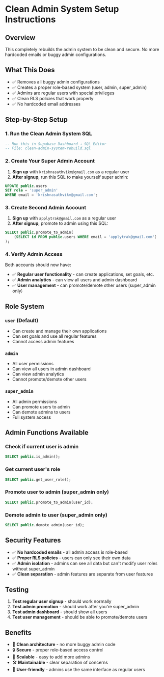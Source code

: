 # Clean Admin System Setup Instructions

## Overview
This completely rebuilds the admin system to be clean and secure. No more hardcoded emails or buggy admin configurations.

## What This Does
- ✅ Removes all buggy admin configurations
- ✅ Creates a proper role-based system (user, admin, super_admin)
- ✅ Admins are regular users with special privileges
- ✅ Clean RLS policies that work properly
- ✅ No hardcoded email addresses

## Step-by-Step Setup

### 1. Run the Clean Admin System SQL
```sql
-- Run this in Supabase Dashboard → SQL Editor
-- File: clean-admin-system-rebuild.sql
```

### 2. Create Your Super Admin Account
1. **Sign up** with `krishnasathvikm@gmail.com` as a regular user
2. **After signup**, run this SQL to make yourself super admin:
```sql
UPDATE public.users 
SET role = 'super_admin' 
WHERE email = 'krishnasathvikm@gmail.com';
```

### 3. Create Second Admin Account
1. **Sign up** with `applytrak@gmail.com` as a regular user
2. **After signup**, promote to admin using this SQL:
```sql
SELECT public.promote_to_admin(
    (SELECT id FROM public.users WHERE email = 'applytrak@gmail.com')
);
```

### 4. Verify Admin Access
Both accounts should now have:
- ✅ **Regular user functionality** - can create applications, set goals, etc.
- ✅ **Admin analytics** - can view all users and admin dashboard
- ✅ **User management** - can promote/demote other users (super_admin only)

## Role System

### `user` (Default)
- Can create and manage their own applications
- Can set goals and use all regular features
- Cannot access admin features

### `admin`
- All user permissions
- Can view all users in admin dashboard
- Can view admin analytics
- Cannot promote/demote other users

### `super_admin`
- All admin permissions
- Can promote users to admin
- Can demote admins to users
- Full system access

## Admin Functions Available

### Check if current user is admin
```sql
SELECT public.is_admin();
```

### Get current user's role
```sql
SELECT public.get_user_role();
```

### Promote user to admin (super_admin only)
```sql
SELECT public.promote_to_admin(user_id);
```

### Demote admin to user (super_admin only)
```sql
SELECT public.demote_admin(user_id);
```

## Security Features
- ✅ **No hardcoded emails** - all admin access is role-based
- ✅ **Proper RLS policies** - users can only see their own data
- ✅ **Admin isolation** - admins can see all data but can't modify user roles without super_admin
- ✅ **Clean separation** - admin features are separate from user features

## Testing
1. **Test regular user signup** - should work normally
2. **Test admin promotion** - should work after you're super_admin
3. **Test admin dashboard** - should show all users
4. **Test user management** - should be able to promote/demote users

## Benefits
- 🎯 **Clean architecture** - no more buggy admin code
- 🔒 **Secure** - proper role-based access control
- 🚀 **Scalable** - easy to add more admins
- 🛠️ **Maintainable** - clear separation of concerns
- 👥 **User-friendly** - admins use the same interface as regular users
